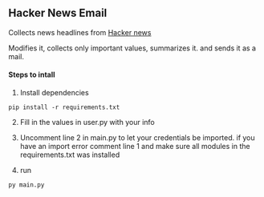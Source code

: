 ## Hacker News Email

Collects news headlines from [Hacker news](https://news.ycombinator.com/)

Modifies it, collects only important values, summarizes it.
and sends it as a mail.

#### Steps to intall

1) Install dependencies
```
pip install -r requirements.txt
```

2) Fill in the values in user.py with your info

3) Uncomment line 2 in main.py to let your credentials be imported.
        if you have an import error comment line 1 and make sure all modules in the requirements.txt was installed

4) run
```
py main.py
```